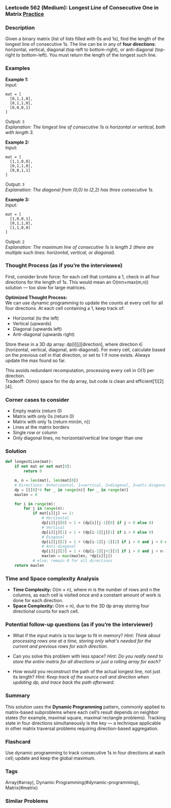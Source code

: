 ### Leetcode 562 (Medium): Longest Line of Consecutive One in Matrix [Practice](https://leetcode.com/problems/longest-line-of-consecutive-one-in-matrix)

### Description  
Given a binary matrix (list of lists filled with 0s and 1s), find the length of the longest line of consecutive 1s. The line can be in any of **four directions**: horizontal, vertical, diagonal (top-left to bottom-right), or anti-diagonal (top-right to bottom-left). You must return the length of the longest such line.

### Examples  

**Example 1:**  
Input:  
```
mat = [
  [0,1,1,0],
  [0,1,1,0],
  [0,0,0,1]
]
```
Output: `3`  
*Explanation: The longest line of consecutive 1s is horizontal or vertical, both with length 3.*

**Example 2:**  
Input:  
```
mat = [
  [1,1,0,0],
  [0,1,1,0],
  [0,0,1,1]
]
```
Output: `3`  
*Explanation: The diagonal from (0,0) to (2,2) has three consecutive 1s.*

**Example 3:**  
Input:  
```
mat = [
  [1,0,0,1],
  [0,1,1,0],
  [1,1,0,0]
]
```
Output: `2`  
*Explanation: The maximum line of consecutive 1s is length 2 (there are multiple such lines: horizontal, vertical, or diagonal).*

### Thought Process (as if you’re the interviewee)  
First, consider brute force: for each cell that contains a 1, check in all four directions for the length of 1s. This would mean an O(mn×max(m,n)) solution — too slow for large matrices.

**Optimized Thought Process:**  
We can use dynamic programming to update the counts at every cell for all four directions. At each cell containing a 1, keep track of:
- Horizontal (to the left)
- Vertical (upwards)
- Diagonal (upwards left)
- Anti-diagonal (upwards right)

Store these in a 3D dp array: dp[i][j][direction], where direction ∈ {horizontal, vertical, diagonal, anti-diagonal}. For every cell, calculate based on the previous cell in that direction, or set to 1 if none exists. Always update the max found so far.

This avoids redundant recomputation, processing every cell in O(1) per direction.  
Tradeoff: O(mn) space for the dp array, but code is clean and efficient[1][2][4].

### Corner cases to consider  
- Empty matrix (return 0)
- Matrix with only 0s (return 0)
- Matrix with only 1s (return min(m, n))
- Lines at the matrix borders
- Single row or column
- Only diagonal lines, no horizontal/vertical line longer than one

### Solution

```python
def longestLine(mat):
    if not mat or not mat[0]:
        return 0

    m, n = len(mat), len(mat[0])
    # Directions: 0=horizontal, 1=vertical, 2=diagonal, 3=anti-diagonal
    dp = [[[0]*4 for _ in range(n)] for _ in range(m)]
    maxlen = 0

    for i in range(m):
        for j in range(n):
            if mat[i][j] == 1:
                # Horizontal
                dp[i][j][0] = 1 + (dp[i][j-1][0] if j > 0 else 0)
                # Vertical
                dp[i][j][1] = 1 + (dp[i-1][j][1] if i > 0 else 0)
                # Diagonal
                dp[i][j][2] = 1 + (dp[i-1][j-1][2] if i > 0 and j > 0 else 0)
                # Anti-diagonal
                dp[i][j][3] = 1 + (dp[i-1][j+1][3] if i > 0 and j < n-1 else 0)
                maxlen = max(maxlen, *dp[i][j])
            # else: remain 0 for all directions
    return maxlen
```

### Time and Space complexity Analysis  

- **Time Complexity:** O(m × n), where m is the number of rows and n the columns, as each cell is visited once and a constant amount of work is done for each direction.
- **Space Complexity:** O(m × n), due to the 3D dp array storing four directional counts for each cell.

### Potential follow-up questions (as if you’re the interviewer)  

- What if the input matrix is too large to fit in memory?
  *Hint: Think about processing rows one at a time, storing only what's needed for the current and previous rows for each direction.*

- Can you solve this problem with less space?
  *Hint: Do you really need to store the entire matrix for all directions or just a rolling array for each?*

- How would you reconstruct the path of the actual longest line, not just its length?
  *Hint: Keep track of the source cell and direction when updating dp, and trace back the path afterward.*

### Summary
This solution uses the **Dynamic Programming** pattern, commonly applied to matrix-based subproblems where each cell’s result depends on neighbor states (for example, maximal square, maximal rectangle problems). Tracking state in four directions simultaneously is the key — a technique applicable in other matrix traversal problems requiring direction-based aggregation.


### Flashcard
Use dynamic programming to track consecutive 1s in four directions at each cell; update and keep the global maximum.

### Tags
Array(#array), Dynamic Programming(#dynamic-programming), Matrix(#matrix)

### Similar Problems
